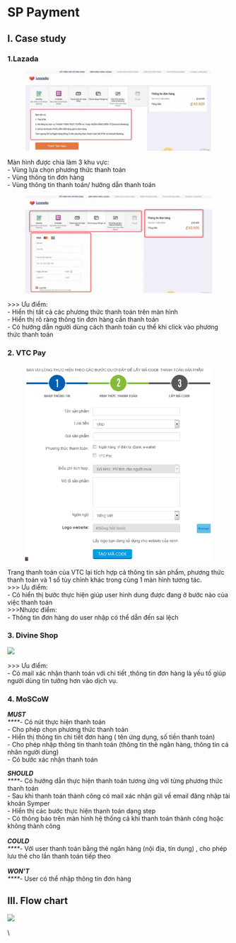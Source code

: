 # SP Payment

## I. Case study

### 1.Lazada

<figure><img src="../../.gitbook/assets/image (14) (2).png" alt=""><figcaption></figcaption></figure>

Màn hình được chia làm 3 khu vực:\
\- Vùng lựa chọn phương thức thanh toán\
\- Vùng thông tin đơn hàng\
\- Vùng thông tin thanh toán/ hướng dẫn thanh toán

<figure><img src="../../.gitbook/assets/image (30).png" alt=""><figcaption></figcaption></figure>

\>>> Ưu điểm:\
\- Hiển thị tất cả các phương thức thanh toán trên màn hình\
\- Hiển thị rõ ràng thông tin đơn hàng cần thanh toán\
\- Có hướng dẫn người dùng cách thanh toán cụ thể khi click vào phương thức thanh toán

### 2. VTC Pay

<figure><img src="../../.gitbook/assets/image (17).png" alt=""><figcaption></figcaption></figure>

Trang thanh toán của VTC lại tích hợp cả thông tin sản phẩm, phương thức thanh toán và 1 số tùy chỉnh khác trong cùng 1 màn hình tương tác.\
\>>> Ưu điểm:\
\- Có hiển thị bước thực hiện giúp user hình dung được đang ở bước nào của việc thanh toán\
\>>>Nhược điểm:\
\- Thông tin đơn hàng do user nhập có thể dẫn đến sai lệch

### 3. Divine Shop

![](https://lh5.googleusercontent.com/ksoKA6kMIFiReKUOpr\_65KfgIAL1Zpr2NCWsciB1RYTosbK9braH72\_YEtzupIiI\_0QwY3gcnaOaKhoqZPG-TbiZuGtoAFnVgrQdUpxLw\_SgTadDFCafB1DljDzT7d9vHKQBYra2)

\>>> Ưu điểm:\
\- Có mail xác nhận thanh toán với chi tiết ,thông tin đơn hàng là yếu tố giúp người dùng tin tưởng hơn vào dịch vụ.

### 4. MoSCoW

_**MUST**_\
_\*\*\*\*_- Có nút thực hiện thanh toán\
\- Cho phép chọn phương thức thanh toán\
\- Hiển thị thông tin chi tiết đơn hàng ( tên ứng dụng, số tiền thanh toán)\
\- Cho phép nhập thông tin thanh toán (thông tin thẻ ngân hàng, thông tin cá nhân người dùng)\
\- Có bước xác nhận thanh toán

_**SHOULD**_\
_\*\*\*\*_- Có hướng dẫn thực hiện thanh toán tương ứng với từng phương thức thanh toán\
\- Sau khi thanh toán thành công có mail xác nhận gửi về email đăng nhập tài khoản Symper\
\- Hiển thị các bước thực hiện thanh toán dạng step\
\- Có thông báo trên màn hình hệ thống cả khi thanh toán thành công hoặc không thành công\
\
_**COULD**_\
_\*\*\*\*_- Với user thanh toán bằng thẻ ngân hàng (nội địa, tín dụng) , cho phép lưu thẻ cho lần thanh toán tiếp theo\
\
_**WON'T**_\
_\*\*\*\*_- User có thể nhập thông tin đơn hàng

## III. Flow chart

![](../.gitbook/assets/image%20\(10\).png)

\\
